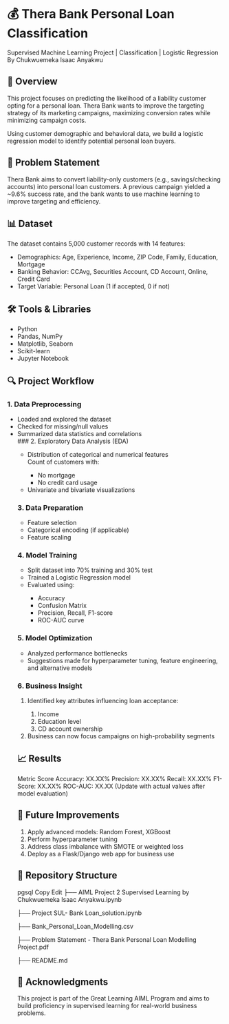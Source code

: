 # 💰 Thera Bank Personal Loan Classification
Supervised Machine Learning Project | Classification | Logistic Regression
By Chukwuemeka Isaac Anyakwu

## 📌 Overview
This project focuses on predicting the likelihood of a liability customer opting for a personal loan. Thera Bank wants to improve the targeting strategy of its marketing campaigns, maximizing conversion rates while minimizing campaign costs.

Using customer demographic and behavioral data, we build a logistic regression model to identify potential personal loan buyers.

## 🧠 Problem Statement
Thera Bank aims to convert liability-only customers (e.g., savings/checking accounts) into personal loan customers. A previous campaign yielded a ~9.6% success rate, and the bank wants to use machine learning to improve targeting and efficiency.

## 📊 Dataset
The dataset contains 5,000 customer records with 14 features:
<ul>
<li>Demographics: Age, Experience, Income, ZIP Code, Family, Education, Mortgage</li>

<li>Banking Behavior: CCAvg, Securities Account, CD Account, Online, Credit Card</li>

<li>Target Variable: Personal Loan (1 if accepted, 0 if not)</li>
</ul>

## 🛠️ Tools & Libraries
<ul>
<li>Python</li>

<li>Pandas, NumPy</li>

<li>Matplotlib, Seaborn</li>

<li>Scikit-learn</li>

<li>Jupyter Notebook</li>
</ul>

## 🔍 Project Workflow
### 1. Data Preprocessing
<ul>
<li>Loaded and explored the dataset</li>

<li>Checked for missing/null values</li>

<li>Summarized data statistics and correlations</li>
</ull>
### 2. Exploratory Data Analysis (EDA)
<ul>
<li>Distribution of categorical and numerical features</li>

</li>Count of customers with:</li>
<ul>
<li>No mortgage</li>

<li>No credit card usage</li>
</ul>
<li>Univariate and bivariate visualizations</li>
</ul>

### 3. Data Preparation
<ul>
<li>Feature selection</li>

<li>Categorical encoding (if applicable)</li>

<li>Feature scaling</li>
</ul>

### 4. Model Training
<ul>
<li>Split dataset into 70% training and 30% test</li>

<li>Trained a Logistic Regression model</li>

<li>Evaluated using:</li>
<ul>
<li>Accuracy</li>

<li>Confusion Matrix</li>

<li>Precision, Recall, F1-score</li>

<li>ROC-AUC curve</li>
</ul></ul>

### 5. Model Optimization
<ul>
<li>Analyzed performance bottlenecks</li>

<li>Suggestions made for hyperparameter tuning, feature engineering, and alternative models</li>
</ul>

### 6. Business Insight
<ol>
<li>Identified key attributes influencing loan acceptance:</li>
<ol>
<li>Income</li>

<li>Education level</li>

<li>CD account ownership</li>
</ol>
<li>Business can now focus campaigns on high-probability segments</li>
</ol>

## 📈 Results
Metric	                                Score
Accuracy:              	                XX.XX%
Precision:                            	XX.XX%
Recall:                                	XX.XX%
F1-Score:                              	XX.XX%
ROC-AUC:                              	XX.XX
(Update with actual values after model evaluation)

## 🚀 Future Improvements
<ol>
<li>Apply advanced models: Random Forest, XGBoost</li>

<li>Perform hyperparameter tuning</li>

<li>Address class imbalance with SMOTE or weighted loss</li>

<li>Deploy as a Flask/Django web app for business use</li>
</ol>

## 📂 Repository Structure
pgsql
Copy
Edit
├── AIML Project 2  Supervised Learning by Chukwuemeka Isaac Anyakwu.ipynb

├── Project SUL- Bank Loan_solution.ipynb

├── Bank_Personal_Loan_Modelling.csv

├── Problem Statement - Thera Bank Personal Loan Modelling Project.pdf

├── README.md

## 🙌 Acknowledgments
This project is part of the Great Learning AIML Program and aims to build proficiency in supervised learning for real-world business problems.

